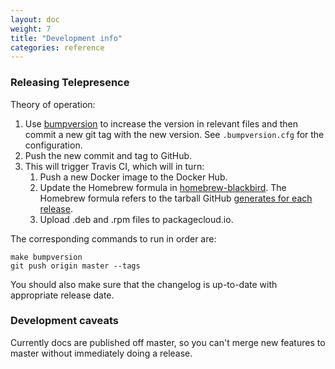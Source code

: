 ```yaml
---
layout: doc
weight: 7
title: "Development info"
categories: reference
---
```


### Releasing Telepresence

Theory of operation:

1. Use [bumpversion](https://pypi.python.org/pypi/bumpversion) to increase the version in relevant files and then commit a new git tag with the new version.
   See `.bumpversion.cfg` for the configuration.
2. Push the new commit and tag to GitHub.
3. This will trigger Travis CI, which will in turn:
   1. Push a new Docker image to the Docker Hub.
   2. Update the Homebrew formula in [homebrew-blackbird](https://github.com/datawire/homebrew-blackbird).
      The Homebrew formula refers to the tarball GitHub [generates for each release](https://github.com/datawire/telepresence/releases).
   3. Upload .deb and .rpm files to packagecloud.io.

The corresponding commands to run in order are:

```
make bumpversion
git push origin master --tags
```

You should also make sure that the changelog is up-to-date with appropriate release date.


### Development caveats

Currently docs are published off master, so you can't merge new features to master without immediately doing a release.
